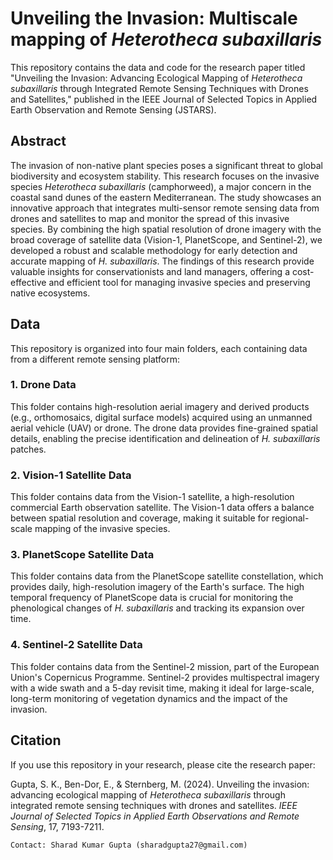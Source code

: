 # Unveiling the Invasion: Multiscale mapping of *Heterotheca subaxillaris*

This repository contains the data and code for the research paper titled "Unveiling the Invasion: Advancing Ecological Mapping of *Heterotheca subaxillaris* through Integrated Remote Sensing Techniques with Drones and Satellites," published in the IEEE Journal of Selected Topics in Applied Earth Observation and Remote Sensing (JSTARS).

## Abstract

The invasion of non-native plant species poses a significant threat to global biodiversity and ecosystem stability. This research focuses on the invasive species *Heterotheca subaxillaris* (camphorweed), a major concern in the coastal sand dunes of the eastern Mediterranean. The study showcases an innovative approach that integrates multi-sensor remote sensing data from drones and satellites to map and monitor the spread of this invasive species. By combining the high spatial resolution of drone imagery with the broad coverage of satellite data (Vision-1, PlanetScope, and Sentinel-2), we developed a robust and scalable methodology for early detection and accurate mapping of *H. subaxillaris*. The findings of this research provide valuable insights for conservationists and land managers, offering a cost-effective and efficient tool for managing invasive species and preserving native ecosystems.

## Data

This repository is organized into four main folders, each containing data from a different remote sensing platform:

### 1. Drone Data

This folder contains high-resolution aerial imagery and derived products (e.g., orthomosaics, digital surface models) acquired using an unmanned aerial vehicle (UAV) or drone. The drone data provides fine-grained spatial details, enabling the precise identification and delineation of *H. subaxillaris* patches.

### 2. Vision-1 Satellite Data

This folder contains data from the Vision-1 satellite, a high-resolution commercial Earth observation satellite. The Vision-1 data offers a balance between spatial resolution and coverage, making it suitable for regional-scale mapping of the invasive species.

### 3. PlanetScope Satellite Data

This folder contains data from the PlanetScope satellite constellation, which provides daily, high-resolution imagery of the Earth's surface. The high temporal frequency of PlanetScope data is crucial for monitoring the phenological changes of *H. subaxillaris* and tracking its expansion over time.

### 4. Sentinel-2 Satellite Data

This folder contains data from the Sentinel-2 mission, part of the European Union's Copernicus Programme. Sentinel-2 provides multispectral imagery with a wide swath and a 5-day revisit time, making it ideal for large-scale, long-term monitoring of vegetation dynamics and the impact of the invasion.

## Citation

If you use this repository in your research, please cite the research paper:

Gupta, S. K., Ben-Dor, E., & Sternberg, M. (2024). Unveiling the invasion: advancing ecological mapping of *Heterotheca subaxillaris* through integrated remote sensing techniques with drones and satellites. *IEEE Journal of Selected Topics in Applied Earth Observations and Remote Sensing*, 17, 7193-7211.


`Contact: Sharad Kumar Gupta (sharadgupta27@gmail.com)`
